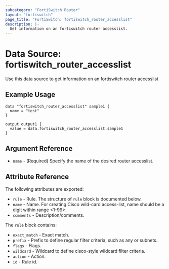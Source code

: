 ```yaml
---
subcategory: "FortiSwitch Router"
layout: "fortiswitch"
page_title: "FortiSwitch: fortiswitch_router_accesslist"
description: |-
  Get information on an fortiswitch router accesslist.
---
```


# Data Source: fortiswitch_router_accesslist
Use this data source to get information on an fortiswitch router accesslist

## Example Usage

```hcl
data "fortiswitch_router_accesslist" sample1 {
  name = "test"
}

output output1 {
  value = data.fortiswitch_router_accesslist.sample1
}
```

## Argument Reference

* `name` - (Required) Specify the name of the desired router accesslist.

## Attribute Reference

The following attributes are exported:

* `rule` - Rule. The structure of `rule` block is documented below.
* `name` - Name. For creating Cisco wild-card access-list, name should be a digit within range <1-99>.
* `comments` - Description/comments.

The `rule` block contains:

* `exact_match` - Exact match.
* `prefix` - Prefix to define regular filter criteria, such as any or subnets.
* `flags` - Flags.
* `wildcard` - Wildcard to define cisco-style wildcard filter criteria.
* `action` - Action.
* `id` - Rule id.

